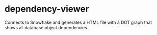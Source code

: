 # dependency-viewer
Connects to Snowflake and generates a HTML file with a DOT graph that shows all database object dependencies.
